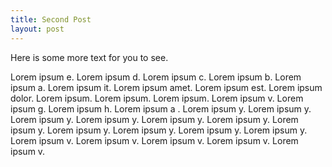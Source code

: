 ```yaml
---
title: Second Post
layout: post
---
```

Here is some more text for you to see. 

Lorem ipsum e.
Lorem ipsum d.
Lorem ipsum c.
Lorem ipsum b.
Lorem ipsum a.
Lorem ipsum it.
Lorem ipsum amet.
Lorem ipsum est.
Lorem ipsum dolor.
Lorem ipsum.
Lorem ipsum.
Lorem ipsum.
Lorem ipsum v.
Lorem ipsum g.
Lorem ipsum h.
Lorem ipsum a .
Lorem ipsum y.
Lorem ipsum y.
Lorem ipsum y.
Lorem ipsum y.
Lorem ipsum y.
Lorem ipsum y.
Lorem ipsum y.
Lorem ipsum y.
Lorem ipsum y.
Lorem ipsum y.
Lorem ipsum y.
Lorem ipsum v.
Lorem ipsum v.
Lorem ipsum v.
Lorem ipsum v.
Lorem ipsum v.
